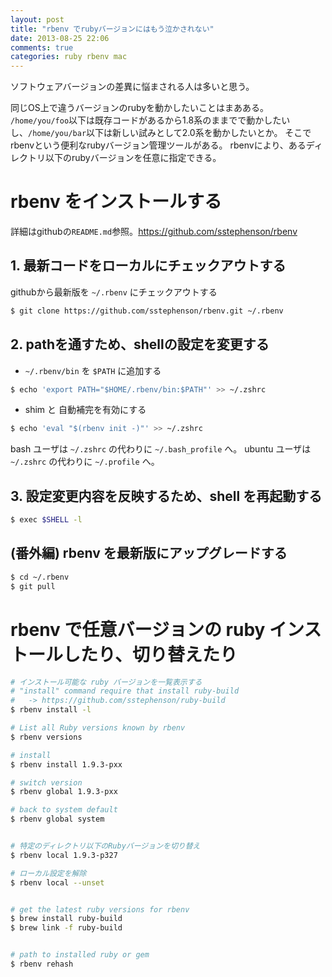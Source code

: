 ```yaml
---
layout: post
title: "rbenv でrubyバージョンにはもう泣かされない"
date: 2013-08-25 22:06
comments: true
categories: ruby rbenv mac 
---
```

ソフトウェアバージョンの差異に悩まされる人は多いと思う。

同じOS上で違うバージョンのrubyを動かしたいことはまあある。
`/home/you/foo`以下は既存コードがあるから1.8系のままでで動かしたいし、`/home/you/bar`以下は新しい試みとして2.0系を動かしたいとか。
そこでrbenvという便利なrubyバージョン管理ツールがある。
rbenvにより、あるディレクトリ以下のrubyバージョンを任意に指定できる。

<!-- more -->

# rbenv をインストールする

詳細はgithubの`README.md`参照。https://github.com/sstephenson/rbenv


## 1. 最新コードをローカルにチェックアウトする

githubから最新版を `~/.rbenv` にチェックアウトする

```sh
$ git clone https://github.com/sstephenson/rbenv.git ~/.rbenv
```


## 2. pathを通すため、shellの設定を変更する

- `~/.rbenv/bin` を `$PATH` に追加する

```sh
$ echo 'export PATH="$HOME/.rbenv/bin:$PATH"' >> ~/.zshrc
```

- shim と 自動補完を有効にする

```sh
$ echo 'eval "$(rbenv init -)"' >> ~/.zshrc
```

bash ユーザは `~/.zshrc` の代わりに `~/.bash_profile` へ。
ubuntu ユーザは `~/.zshrc` の代わりに `~/.profile` へ。



## 3. 設定変更内容を反映するため、shell を再起動する

```sh
$ exec $SHELL -l
```


## (番外編) rbenv を最新版にアップグレードする

```sh
$ cd ~/.rbenv
$ git pull
```


 
# rbenv で任意バージョンの ruby インストールしたり、切り替えたり

```sh
# インストール可能な ruby バージョンを一覧表示する
# "install" command require that install ruby-build
#   -> https://github.com/sstephenson/ruby-build
$ rbenv install -l

# List all Ruby versions known by rbenv
$ rbenv versions

# install
$ rbenv install 1.9.3-pxx

# switch version
$ rbenv global 1.9.3-pxx

# back to system default
$ rbenv global system


# 特定のディレクトリ以下のRubyバージョンを切り替え
$ rbenv local 1.9.3-p327

# ローカル設定を解除
$ rbenv local --unset


# get the latest ruby versions for rbenv
$ brew install ruby-build
$ brew link -f ruby-build


# path to installed ruby or gem
$ rbenv rehash
```

